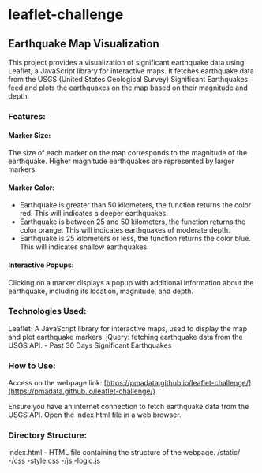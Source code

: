 # leaflet-challenge

## Earthquake Map Visualization

This project provides a visualization of significant earthquake data using Leaflet, a JavaScript library for interactive maps. It fetches earthquake data from the USGS (United States Geological Survey) Significant Earthquakes feed and plots the earthquakes on the map based on their magnitude and depth.

### Features:

#### Marker Size: 
The size of each marker on the map corresponds to the magnitude of the earthquake. Higher magnitude earthquakes are represented by larger markers.
#### Marker Color: 
- Earthquake is greater than 50 kilometers, the function returns the color red. This will indicates a deeper earthquakes.
- Earthquake is between 25 and 50 kilometers, the function returns the color orange. This will indicates earthquakes of moderate depth.
- Earthquake is 25 kilometers or less, the function returns the color blue. This will indicates shallow earthquakes.

#### Interactive Popups: 
Clicking on a marker displays a popup with additional information about the earthquake, including its location, magnitude, and depth.

### Technologies Used:

Leaflet: A JavaScript library for interactive maps, used to display the map and plot earthquake markers.
jQuery: fetching earthquake data from the USGS API. - Past 30 Days Significant Earthquakes

### How to Use:
Access on the webpage link: [https://pmadata.github.io/leaflet-challenge/](https://pmadata.github.io/leaflet-challenge/)

Ensure you have an internet connection to fetch earthquake data from the USGS API.
Open the index.html file in a web browser.

### Directory Structure:

index.html - HTML file containing the structure of the webpage.
/static/
  -/css
  -style.css
  -/js
  -logic.js

